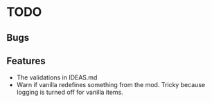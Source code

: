 # TODO

## Bugs

## Features

* The validations in IDEAS.md
* Warn if vanilla redefines something from the mod. Tricky because logging is turned off for vanilla items.
